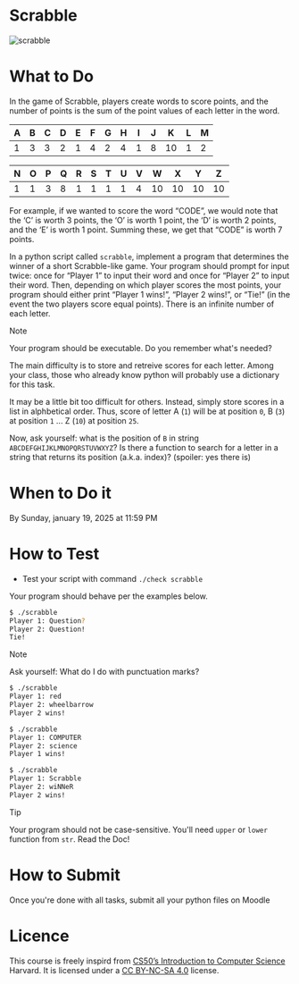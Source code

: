 # Scrabble

![scrabble](https://upload.wikimedia.org/wikipedia/commons/9/99/Scrabble.jpg)

# What to Do
In the game of Scrabble, players create words to score points, and the number of points is the sum of the point values of each letter in the word.

| A | B | C | D | E | F | G | H | I | J | K  | L | M |
| - | - | - | - | - | - | - | - | - | - | -- | - | - |
| 1 | 3 | 3 | 2 | 1 | 4 | 2 | 4 | 1 | 8 | 10 | 1 | 2 |

| N | O | P | Q | R | S | T | U | V | W  | X  | Y  | Z  |
| - | - | - | - | - | - | - | - | - | -- | -- | -- | -- |
| 1 | 1 | 3 | 8 | 1 | 1 | 1 | 1 | 4 | 10 | 10 | 10 | 10 |

For example, if we wanted to score the word “CODE”, we would note that the ‘C’ is worth 3 points, the ‘O’ is worth 1 point, the ‘D’ is worth 2 points, and the ‘E’ is worth 1 point. Summing these, we get that “CODE” is worth 7 points.

In a python script called `scrabble`, implement a program that determines the winner of a short Scrabble-like game. Your program should prompt for input twice: once for “Player 1” to input their word and once for “Player 2” to input their word. Then, depending on which player scores the most points, your program should either print “Player 1 wins!”, “Player 2 wins!”, or “Tie!” (in the event the two players score equal points). There is an infinite number of each letter.

> [!Note]
> Your program should be executable. Do you remember what's needed?

The main difficulty is to store and retreive scores for each letter. 
Among your class, those who already know python will probably use a dictionary for this task.

It may be a little bit too difficult for others. 
Instead, simply store scores in a list in alphbetical order.
Thus, score of letter A (`1`) will be at position `0`, B (`3`) at position `1` ... Z (`10`) at position `25`.

Now, ask yourself: what is the position of `B` in string `ABCDEFGHIJKLMNOPQRSTUVWXYZ`? 
Is there a function to search for a letter in a string that returns its position (a.k.a. index)? (spoiler: yes there is)

# When to Do it

By Sunday, january 19, 2025 at 11:59 PM

# How to Test

- Test your script with command `./check scrabble`

Your program should behave per the examples below.
```bash
$ ./scrabble
Player 1: Question?
Player 2: Question!
Tie!
```

> [!Note]
> Ask yourself: What do I do with punctuation marks?


```bash
$ ./scrabble
Player 1: red
Player 2: wheelbarrow
Player 2 wins!
```
```bash
$ ./scrabble
Player 1: COMPUTER
Player 2: science
Player 1 wins!
```
```bash
$ ./scrabble
Player 1: Scrabble
Player 2: wiNNeR
Player 2 wins!
```

> [!TIP]
> Your program should not be case-sensitive. You'll need `upper` or `lower` function from `str`. 
> Read the Doc!

# How to Submit

Once you're done with all tasks, submit all your python files on Moodle

# Licence

This course is freely inspird from [CS50’s Introduction to Computer Science](https://cs50.harvard.edu/x/2025/) Harvard. It is licensed under a [CC BY-NC-SA 4.0](https://creativecommons.org/licenses/by-nc-sa/4.0/) license. 

